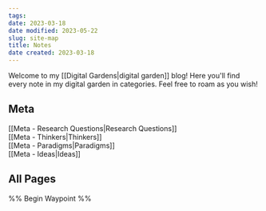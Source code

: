 ```yaml
---
tags: 
date: 2023-03-18
date modified: 2023-05-22
slug: site-map
title: Notes
date created: 2023-03-18
---
```


Welcome to my [[Digital Gardens|digital garden]] blog! Here you'll find every note in my digital garden in categories. Feel free to roam as you wish!

## Meta

[[Meta - Research Questions|Research Questions]]  
[[Meta - Thinkers|Thinkers]]  
[[Meta - Paradigms|Paradigms]]  
[[Meta - Ideas|Ideas]]

## All Pages

%% Begin Waypoint %%
